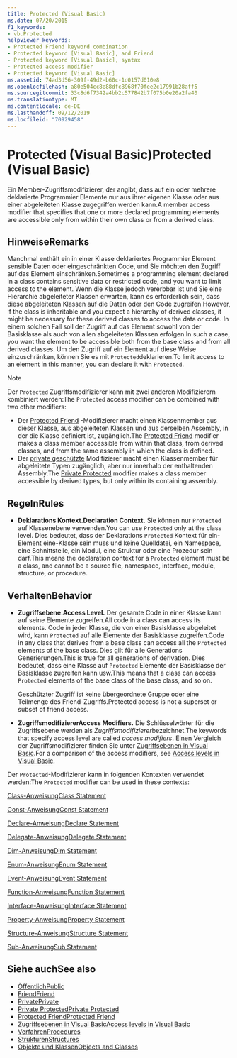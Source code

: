 ```yaml
---
title: Protected (Visual Basic)
ms.date: 07/20/2015
f1_keywords:
- vb.Protected
helpviewer_keywords:
- Protected Friend keyword combination
- Protected keyword [Visual Basic], and Friend
- Protected keyword [Visual Basic], syntax
- Protected access modifier
- Protected keyword [Visual Basic]
ms.assetid: 74ad3d56-309f-49d2-b60c-1d0157d010e8
ms.openlocfilehash: a80e504cc8e88dfc8968f70fee2c17991b28aff5
ms.sourcegitcommit: 33c8d6f7342a4bb2c577842b7f075b0e20a2fa40
ms.translationtype: MT
ms.contentlocale: de-DE
ms.lasthandoff: 09/12/2019
ms.locfileid: "70929458"
---
```

# <a name="protected-visual-basic"></a><span data-ttu-id="a13dc-102">Protected (Visual Basic)</span><span class="sxs-lookup"><span data-stu-id="a13dc-102">Protected (Visual Basic)</span></span>
<span data-ttu-id="a13dc-103">Ein Member-Zugriffsmodifizierer, der angibt, dass auf ein oder mehrere deklarierte Programmier Elemente nur aus ihrer eigenen Klasse oder aus einer abgeleiteten Klasse zugegriffen werden kann.</span><span class="sxs-lookup"><span data-stu-id="a13dc-103">A member access modifier that specifies that one or more declared programming elements are accessible only from within their own class or from a derived class.</span></span>  
  
## <a name="remarks"></a><span data-ttu-id="a13dc-104">Hinweise</span><span class="sxs-lookup"><span data-stu-id="a13dc-104">Remarks</span></span>  
 <span data-ttu-id="a13dc-105">Manchmal enthält ein in einer Klasse deklariertes Programmier Element sensible Daten oder eingeschränkten Code, und Sie möchten den Zugriff auf das Element einschränken.</span><span class="sxs-lookup"><span data-stu-id="a13dc-105">Sometimes a programming element declared in a class contains sensitive data or restricted code, and you want to limit access to the element.</span></span> <span data-ttu-id="a13dc-106">Wenn die Klasse jedoch vererbbar ist und Sie eine Hierarchie abgeleiteter Klassen erwarten, kann es erforderlich sein, dass diese abgeleiteten Klassen auf die Daten oder den Code zugreifen.</span><span class="sxs-lookup"><span data-stu-id="a13dc-106">However, if the class is inheritable and you expect a hierarchy of derived classes, it might be necessary for these derived classes to access the data or code.</span></span> <span data-ttu-id="a13dc-107">In einem solchen Fall soll der Zugriff auf das Element sowohl von der Basisklasse als auch von allen abgeleiteten Klassen erfolgen.</span><span class="sxs-lookup"><span data-stu-id="a13dc-107">In such a case, you want the element to be accessible both from the base class and from all derived classes.</span></span> <span data-ttu-id="a13dc-108">Um den Zugriff auf ein Element auf diese Weise einzuschränken, können Sie es mit `Protected`deklarieren.</span><span class="sxs-lookup"><span data-stu-id="a13dc-108">To limit access to an element in this manner, you can declare it with `Protected`.</span></span>  

> [!NOTE]
> <span data-ttu-id="a13dc-109">Der `Protected` Zugriffsmodifizierer kann mit zwei anderen Modifizierern kombiniert werden:</span><span class="sxs-lookup"><span data-stu-id="a13dc-109">The `Protected` access modifier can be combined with two other modifiers:</span></span>
>
> - <span data-ttu-id="a13dc-110">Der [Protected Friend](protected-friend.md) -Modifizierer macht einen Klassenmember aus dieser Klasse, aus abgeleiteten Klassen und aus derselben Assembly, in der die Klasse definiert ist, zugänglich.</span><span class="sxs-lookup"><span data-stu-id="a13dc-110">The [Protected Friend](protected-friend.md) modifier makes a class member accessible from within that class, from derived classes, and from the same assembly in which the class is defined.</span></span> 
> - <span data-ttu-id="a13dc-111">Der [private geschützte](private-protected.md) Modifizierer macht einen Klassenmember für abgeleitete Typen zugänglich, aber nur innerhalb der enthaltenden Assembly.</span><span class="sxs-lookup"><span data-stu-id="a13dc-111">The [Private Protected](private-protected.md) modifier makes a class member accessible by derived types, but only within its containing assembly.</span></span>
  
## <a name="rules"></a><span data-ttu-id="a13dc-112">Regeln</span><span class="sxs-lookup"><span data-stu-id="a13dc-112">Rules</span></span>  
  
- <span data-ttu-id="a13dc-113">**Deklarations Kontext.**</span><span class="sxs-lookup"><span data-stu-id="a13dc-113">**Declaration Context.**</span></span> <span data-ttu-id="a13dc-114">Sie können nur `Protected` auf Klassenebene verwenden.</span><span class="sxs-lookup"><span data-stu-id="a13dc-114">You can use `Protected` only at the class level.</span></span> <span data-ttu-id="a13dc-115">Dies bedeutet, dass der Deklarations `Protected` Kontext für ein-Element eine-Klasse sein muss und keine Quelldatei, ein Namespace, eine Schnittstelle, ein Modul, eine Struktur oder eine Prozedur sein darf.</span><span class="sxs-lookup"><span data-stu-id="a13dc-115">This means the declaration context for a `Protected` element must be a class, and cannot be a source file, namespace, interface, module, structure, or procedure.</span></span>  

## <a name="behavior"></a><span data-ttu-id="a13dc-116">Verhalten</span><span class="sxs-lookup"><span data-stu-id="a13dc-116">Behavior</span></span>  
  
- <span data-ttu-id="a13dc-117">**Zugriffsebene.**</span><span class="sxs-lookup"><span data-stu-id="a13dc-117">**Access Level.**</span></span> <span data-ttu-id="a13dc-118">Der gesamte Code in einer Klasse kann auf seine Elemente zugreifen.</span><span class="sxs-lookup"><span data-stu-id="a13dc-118">All code in a class can access its elements.</span></span> <span data-ttu-id="a13dc-119">Code in jeder Klasse, die von einer Basisklasse abgeleitet wird, kann `Protected` auf alle Elemente der Basisklasse zugreifen.</span><span class="sxs-lookup"><span data-stu-id="a13dc-119">Code in any class that derives from a base class can access all the `Protected` elements of the base class.</span></span> <span data-ttu-id="a13dc-120">Dies gilt für alle Generations Generierungen.</span><span class="sxs-lookup"><span data-stu-id="a13dc-120">This is true for all generations of derivation.</span></span> <span data-ttu-id="a13dc-121">Dies bedeutet, dass eine Klasse auf `Protected` Elemente der Basisklasse der Basisklasse zugreifen kann usw.</span><span class="sxs-lookup"><span data-stu-id="a13dc-121">This means that a class can access `Protected` elements of the base class of the base class, and so on.</span></span>  
  
     <span data-ttu-id="a13dc-122">Geschützter Zugriff ist keine übergeordnete Gruppe oder eine Teilmenge des Friend-Zugriffs.</span><span class="sxs-lookup"><span data-stu-id="a13dc-122">Protected access is not a superset or subset of friend access.</span></span>  
  
- <span data-ttu-id="a13dc-123">**Zugriffsmodifizierer**</span><span class="sxs-lookup"><span data-stu-id="a13dc-123">**Access Modifiers.**</span></span> <span data-ttu-id="a13dc-124">Die Schlüsselwörter für die Zugriffsebene werden als *Zugriffsmodifizierer*bezeichnet.</span><span class="sxs-lookup"><span data-stu-id="a13dc-124">The keywords that specify access level are called *access modifiers*.</span></span> <span data-ttu-id="a13dc-125">Einen Vergleich der Zugriffsmodifizierer finden Sie unter [Zugriffsebenen in Visual Basic](../../../visual-basic/programming-guide/language-features/declared-elements/access-levels.md).</span><span class="sxs-lookup"><span data-stu-id="a13dc-125">For a comparison of the access modifiers, see [Access levels in Visual Basic](../../../visual-basic/programming-guide/language-features/declared-elements/access-levels.md).</span></span>  
  
 <span data-ttu-id="a13dc-126">Der `Protected`-Modifizierer kann in folgenden Kontexten verwendet werden:</span><span class="sxs-lookup"><span data-stu-id="a13dc-126">The `Protected` modifier can be used in these contexts:</span></span>  
  
 [<span data-ttu-id="a13dc-127">Class-Anweisung</span><span class="sxs-lookup"><span data-stu-id="a13dc-127">Class Statement</span></span>](../../../visual-basic/language-reference/statements/class-statement.md)  
  
 [<span data-ttu-id="a13dc-128">Const-Anweisung</span><span class="sxs-lookup"><span data-stu-id="a13dc-128">Const Statement</span></span>](../../../visual-basic/language-reference/statements/const-statement.md)  
  
 [<span data-ttu-id="a13dc-129">Declare-Anweisung</span><span class="sxs-lookup"><span data-stu-id="a13dc-129">Declare Statement</span></span>](../../../visual-basic/language-reference/statements/declare-statement.md)  
  
 [<span data-ttu-id="a13dc-130">Delegate-Anweisung</span><span class="sxs-lookup"><span data-stu-id="a13dc-130">Delegate Statement</span></span>](../../../visual-basic/language-reference/statements/delegate-statement.md)  
  
 [<span data-ttu-id="a13dc-131">Dim-Anweisung</span><span class="sxs-lookup"><span data-stu-id="a13dc-131">Dim Statement</span></span>](../../../visual-basic/language-reference/statements/dim-statement.md)  
  
 [<span data-ttu-id="a13dc-132">Enum-Anweisung</span><span class="sxs-lookup"><span data-stu-id="a13dc-132">Enum Statement</span></span>](../../../visual-basic/language-reference/statements/enum-statement.md)  
  
 [<span data-ttu-id="a13dc-133">Event-Anweisung</span><span class="sxs-lookup"><span data-stu-id="a13dc-133">Event Statement</span></span>](../../../visual-basic/language-reference/statements/event-statement.md)  
  
 [<span data-ttu-id="a13dc-134">Function-Anweisung</span><span class="sxs-lookup"><span data-stu-id="a13dc-134">Function Statement</span></span>](../../../visual-basic/language-reference/statements/function-statement.md)  
  
 [<span data-ttu-id="a13dc-135">Interface-Anweisung</span><span class="sxs-lookup"><span data-stu-id="a13dc-135">Interface Statement</span></span>](../../../visual-basic/language-reference/statements/interface-statement.md)  
  
 [<span data-ttu-id="a13dc-136">Property-Anweisung</span><span class="sxs-lookup"><span data-stu-id="a13dc-136">Property Statement</span></span>](../../../visual-basic/language-reference/statements/property-statement.md)  
  
 [<span data-ttu-id="a13dc-137">Structure-Anweisung</span><span class="sxs-lookup"><span data-stu-id="a13dc-137">Structure Statement</span></span>](../../../visual-basic/language-reference/statements/structure-statement.md)  
  
 [<span data-ttu-id="a13dc-138">Sub-Anweisung</span><span class="sxs-lookup"><span data-stu-id="a13dc-138">Sub Statement</span></span>](../../../visual-basic/language-reference/statements/sub-statement.md)  
  
## <a name="see-also"></a><span data-ttu-id="a13dc-139">Siehe auch</span><span class="sxs-lookup"><span data-stu-id="a13dc-139">See also</span></span>

- [<span data-ttu-id="a13dc-140">Öffentlich</span><span class="sxs-lookup"><span data-stu-id="a13dc-140">Public</span></span>](../../../visual-basic/language-reference/modifiers/public.md)
- [<span data-ttu-id="a13dc-141">Friend</span><span class="sxs-lookup"><span data-stu-id="a13dc-141">Friend</span></span>](../../../visual-basic/language-reference/modifiers/friend.md)
- [<span data-ttu-id="a13dc-142">Private</span><span class="sxs-lookup"><span data-stu-id="a13dc-142">Private</span></span>](../../../visual-basic/language-reference/modifiers/private.md)
- [<span data-ttu-id="a13dc-143">Private Protected</span><span class="sxs-lookup"><span data-stu-id="a13dc-143">Private Protected</span></span>](private-protected.md)
- [<span data-ttu-id="a13dc-144">Protected Friend</span><span class="sxs-lookup"><span data-stu-id="a13dc-144">Protected Friend</span></span>](protected-friend.md)
- [<span data-ttu-id="a13dc-145">Zugriffsebenen in Visual Basic</span><span class="sxs-lookup"><span data-stu-id="a13dc-145">Access levels in Visual Basic</span></span>](../../../visual-basic/programming-guide/language-features/declared-elements/access-levels.md)
- [<span data-ttu-id="a13dc-146">Verfahren</span><span class="sxs-lookup"><span data-stu-id="a13dc-146">Procedures</span></span>](../../../visual-basic/programming-guide/language-features/procedures/index.md)
- [<span data-ttu-id="a13dc-147">Strukturen</span><span class="sxs-lookup"><span data-stu-id="a13dc-147">Structures</span></span>](../../../visual-basic/programming-guide/language-features/data-types/structures.md)
- [<span data-ttu-id="a13dc-148">Objekte und Klassen</span><span class="sxs-lookup"><span data-stu-id="a13dc-148">Objects and Classes</span></span>](../../../visual-basic/programming-guide/language-features/objects-and-classes/index.md)
